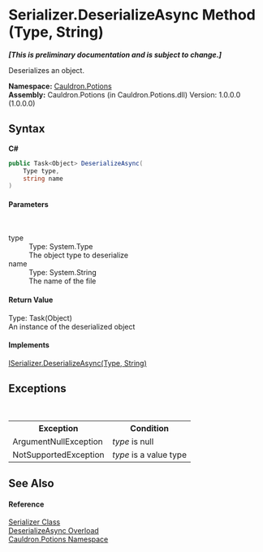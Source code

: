 # Serializer.DeserializeAsync Method (Type, String)
 _**\[This is preliminary documentation and is subject to change.\]**_

Deserializes an object.

**Namespace:**&nbsp;<a href="N_Cauldron_Potions">Cauldron.Potions</a><br />**Assembly:**&nbsp;Cauldron.Potions (in Cauldron.Potions.dll) Version: 1.0.0.0 (1.0.0.0)

## Syntax

**C#**<br />
``` C#
public Task<Object> DeserializeAsync(
	Type type,
	string name
)
```


#### Parameters
&nbsp;<dl><dt>type</dt><dd>Type: System.Type<br />The object type to deserialize</dd><dt>name</dt><dd>Type: System.String<br />The name of the file</dd></dl>

#### Return Value
Type: Task(Object)<br />An instance of the deserialized object

#### Implements
<a href="M_Cauldron_Potions_ISerializer_DeserializeAsync_1">ISerializer.DeserializeAsync(Type, String)</a><br />

## Exceptions
&nbsp;<table><tr><th>Exception</th><th>Condition</th></tr><tr><td>ArgumentNullException</td><td>*type* is null</td></tr><tr><td>NotSupportedException</td><td>*type* is a value type</td></tr></table>

## See Also


#### Reference
<a href="T_Cauldron_Potions_Serializer">Serializer Class</a><br /><a href="Overload_Cauldron_Potions_Serializer_DeserializeAsync">DeserializeAsync Overload</a><br /><a href="N_Cauldron_Potions">Cauldron.Potions Namespace</a><br />